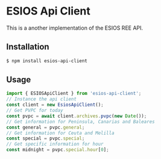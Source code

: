 # ESIOS Api Client

This is a another implementation of the ESIOS REE API.

## Installation

```bash
$ npm install esios-api-client
```

## Usage

```ts
import { ESIOSApiClient } from 'esios-api-client';
// Instance the api client
const client = new EsiosApiClient();
// Get PVPC for today
const pvpc = await client.archives.pvpc(new Date());
// Get information for Peninsula, Canarias and Baleares
const general = pvpc.general;
// Get information for Ceuta and Melilla
const special = pvpc.special;
// Get specific information for hour
const midnight = pvpc.special.hour[0];
```

